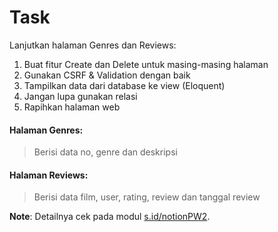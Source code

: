 # Task
Lanjutkan halaman Genres dan Reviews:
1. Buat fitur Create dan Delete untuk masing-masing halaman
2. Gunakan CSRF & Validation dengan baik
3. Tampilkan data dari database ke view (Eloquent)
4. Jangan lupa gunakan relasi
5. Rapihkan halaman web

#### Halaman Genres:

> Berisi data no, genre dan deskripsi

#### Halaman Reviews:

> Berisi data film, user, rating, review dan tanggal review

**Note**: Detailnya cek pada modul [s.id/notionPW2](https://s.id/notionPW2).